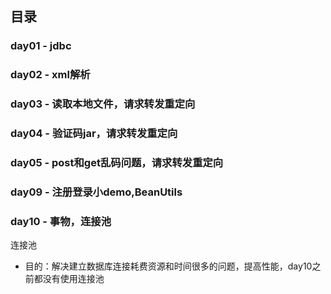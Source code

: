 ## 目录

### day01 - jdbc
### day02 - xml解析
### day03 - 读取本地文件，请求转发重定向
### day04 - 验证码jar，请求转发重定向
### day05 - post和get乱码问题，请求转发重定向
### day09 - 注册登录小demo,BeanUtils
### day10 - 事物，连接池
连接池
- 目的：解决建立数据库连接耗费资源和时间很多的问题，提高性能，day10之前都没有使用连接池

